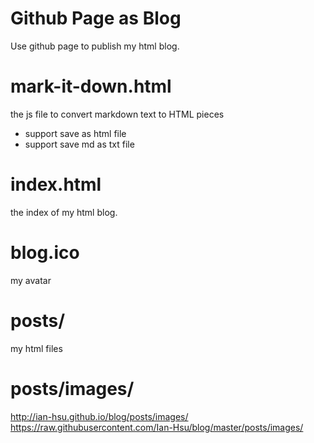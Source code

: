 
Github Page as Blog
==
Use github page to publish my html blog.

mark-it-down.html
====
the js file to convert markdown text to HTML pieces
- support save as html file
- support save md as txt file

index.html
====
the index of my html blog.

blog.ico
===
my avatar

posts/
====
my html files

posts/images/
====
http://ian-hsu.github.io/blog/posts/images/
https://raw.githubusercontent.com/Ian-Hsu/blog/master/posts/images/
